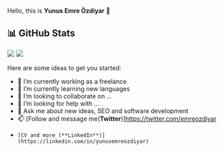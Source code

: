 Hello, this is **Yunus Emre Özdiyar** 👋

## 📊 GitHub Stats

<p align="center">
  <p>
    <img src="https://github-readme-stats.vercel.app/api?username=incendies&count_private=true&show_icons=true&theme=tokyonight">
    <img src="https://github-readme-stats.vercel.app/api/top-langs/?username=incendies&hide=python&layout=compact&show_icons=true&theme=tokyonight">
   </p>
</p>


Here are some ideas to get you started:

- 🔭 I’m currently working as a freelance 
- 🌱 I’m currently learning new languages
- 👯 I’m looking to collaborate on ...
- 🤔 I’m looking for help with ...
- 💬 Ask me about new ideas, SEO and software development
- 📫 [Follow and message me(**Twitter**)]https://twitter.com/emreozdiyar
-     [CV and more (**LinkedIn**)](https://linkedin.com/in/yunusemreozdiyar)

